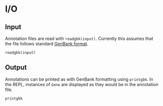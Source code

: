 # I/O

## Input
Annotation files are read with `readgbk(input)`. Currently this assumes that the file follows standard [GenBank format](http://www.insdc.org/files/feature_table.html#7.1.2).

```@docs
readgbk(input)
```

## Output
Annotations can be printed as with GenBank formatting using `printgbk`. In the REPL, instances of `Gene` are displayed as they would be in the annotation file.

```@docs
printgbk
```
